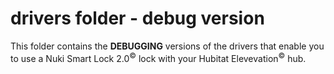 # drivers folder - debug version

This folder contains the **DEBUGGING** versions of the drivers that enable you to use a Nuki Smart Lock 2.0<sup>&copy;</sup> lock with your Hubitat Elevevation<sup>&copy;</sup> hub.

